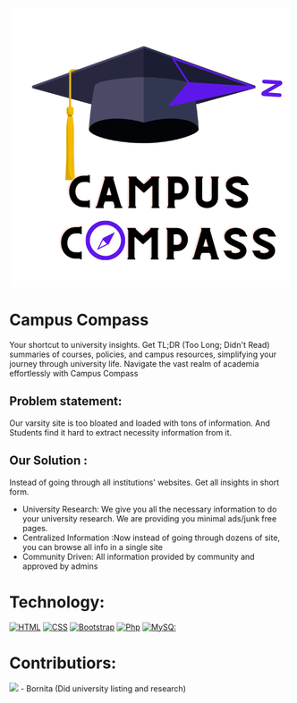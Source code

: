 <div align="center"> <img src="logo.png"></div>

# Campus Compass 

Your shortcut to university insights. Get TL;DR (Too Long; Didn't Read) summaries of courses, policies, and campus resources, simplifying your journey through university life. Navigate the vast realm of academia effortlessly with Campus Compass

## Problem statement: 

Our varsity site is too bloated and loaded with tons of information. And Students find it hard to extract necessity information from it. 

## Our Solution : 

Instead of going through all institutions' websites. Get all insights in short form. 

- University Research: We give you all the necessary information to do your university research. We are providing you minimal ads/junk free pages.   
- Centralized Information :Now instead of going through dozens of site, you can browse all info in a single site
- Community Driven: All information provided by community and approved by admins

#  Technology:
  <a href="https://github.com/search?q=user%3ADenverCoder1+language%3Ahtml"><img alt="HTML" src="https://img.shields.io/badge/HTML-E34F26.svg?logo=html5&logoColor=white"></a>
    <a href="https://github.com/search?q=user%3ADenverCoder1+language%3Acss"><img alt="CSS" src="https://img.shields.io/badge/CSS-1572B6.svg?logo=css3&logoColor=white"></a>
 <a href="#"><img alt="Bootstrap" src="https://img.shields.io/badge/Bootstrap-7952B3.svg?logo=bootstrap&logoColor=white"></a>
 <a href="#"><img alt="Php" src="https://img.shields.io/badge/php-7992B3.svg?logo=php&logoColor=white"></a>
  <a href="#"><img alt="MySQ:" src="https://img.shields.io/badge/mysql-FFF0000.svg?logo=mysql&logoColor=white"></a>


# Contributiors:
<a>
<img src="https://storage.googleapis.com/cache.storage.contrib.rocks/image-cache/progtheta--CampusCompass--noanon_100_12.svg?Expires=1686926145&GoogleAccessId=production-api%40contributors-img.iam.gserviceaccount.com&Signature=hcQGEuObUhb6CaKwZsm1KqCBL6Utxh3gWf0mUyPsVf%2BqoXb4PwXi%2BHrvIwlUk7O1osVWjXZwKIhsz%2BDodsJBeC1iUzIUbaST27ZiAnQiCS3GJaA%2Fr1tWS85MibIcMVE%2FwilSVULJecO3ssVPItqQ%2B0v251m11TVH732xmd388dom93KcqmVm9UbWOph8SYq8%2B5MxUws6jKLqdXsoD2dP882bJ%2FkCmukuZoS3UZmWumvqAQjypJd8eDzXuSNZBNzMLsalh49vJT%2BEXYKcC4tlxJsTR9PSQOvVIq%2F%2FaBFhmE73nXa3wpULQyFFRlvi3X%2F5hnlbuV%2F7ehiGXC%2F3en7V1w%3D%3D"/>
</a>
- Bornita (Did university listing and research)